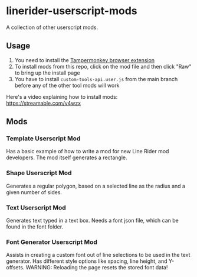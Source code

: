 # linerider-userscript-mods

A collection of other userscript mods.

## Usage

1. You need to install the [Tampermonkey browser extension](https://tampermonkey.net/)
2. To install mods from this repo, click on the mod file and then click "Raw" to bring up the install page
3. You have to install `custom-tools-api.user.js` from the main branch before any of the other tool mods will work

Here's a video explaining how to install mods: https://streamable.com/v4wzx

## Mods

### Template Userscript Mod

Has a basic example of how to write a mod for new Line Rider mod developers. The mod itself generates a rectangle.

### Shape Userscript Mod

Generates a regular polygon, based on a selected line as the radius and a given number of sides.

### Text Userscript Mod

Generates text typed in a text box. Needs a font json file, which can be found in the font folder.

### Font Generator Userscript Mod

Assists in creating a custom font out of line selections to be used in the text generator. Has different style options like spacing, line height, and Y-offsets. WARNING: Reloading the page resets the stored font data!
